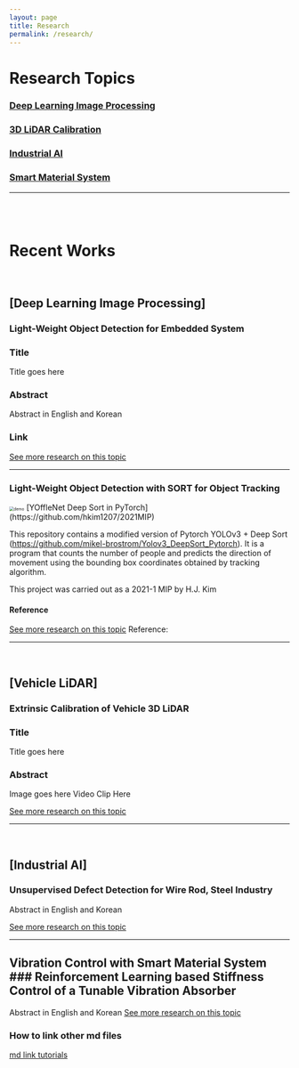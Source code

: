 ```yaml
---
layout: page
title: Research
permalink: /research/
---
```



# Research Topics
### [Deep Learning Image Processing](/research/DIP)
### [3D LiDAR Calibration](/research/Lidar)
### [Industrial AI](/research/AI)
### [Smart Material System](/research/SMS)

***
 <br/><br/>
# Recent Works
<br/>

## [Deep Learning Image Processing]

### Light-Weight Object Detection for Embedded System
### Title
Title goes here
### Abstract
Abstract in English and Korean

### Link
[See more research on this topic](/research/DIP)

___
### Light-Weight Object Detection with SORT for Object Tracking

<img src=".\research\images\demo.gif" alt="demo" style="zoom:50%;" />
[YOffleNet Deep Sort in PyTorch](https://github.com/hkim1207/2021MIP)

This repository contains a modified version of  Pytorch YOLOv3 + Deep Sort (https://github.com/mikel-brostrom/Yolov3_DeepSort_Pytorch). It is a program that counts the number of people and predicts the direction of movement using the bounding box coordinates obtained by tracking algorithm.

This project was carried out as a 2021-1 MIP by H.J. Kim

#### Reference
[See more research on this topic](/docs/research/2021-yofflenetSORT)
Reference: 


___
 <br/>

## [Vehicle LiDAR]

### Extrinsic Calibration of Vehicle 3D LiDAR
### Title
Title goes here
### Abstract
Image goes here
Video Clip Here

[See more research on this topic](/research/DIP)

___
 <br/>

## [Industrial AI]
### Unsupervised Defect Detection for Wire Rod, Steel Industry
Abstract in English and Korean

[See more research on this topic](/research/AI)

___
## Vibration Control with Smart Material System  ### Reinforcement Learning based Stiffness Control of a Tunable Vibration Absorber
Abstract in English and Korean
[See more research on this topic](/research/SMS)



### How to link other md files
[md link tutorials](/docs/md-link-tutorial)
